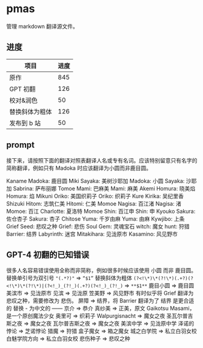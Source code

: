 # pmas

管理 markdown 翻译源文件。

## 进度

| 项目           | 进度 |
| -------------- | ---- |
| 原作           | 845  |
| GPT 初翻       | 126  |
| 校对&润色      | 50   |
| 替换斜体为粗体 | 126  |
| 发布到 b 站    | 50   |

## prompt

接下来，请按照下面的翻译对照表翻译人名或专有名词。应该特别留意只有名字的简称翻译，例如只有 Madoka 时应该翻译为小圆而非鹿目圆。

Kaname Madoka: 鹿目圆
Miki Sayaka: 美树沙耶加
Madoka: 小圆
Sayaka: 沙耶加
Sabrina: 萨布丽娜
Tomoe Mami: 巴麻美
Mami: 麻美
Akemi Homura: 晓美焰
Homura: 焰
Mikuni Oriko: 美国织莉子
Oriko: 织莉子
Kure Kirika: 吴纪里香
Shizuki Hitom: 志筑仁美
Hitomi: 仁美
Momoe Nagisa: 百江渚
Nagisa: 渚
Momoe: 百江
Charlotte: 夏洛特
Momoe Shin: 百江申
Shin: 申
Kyouko Sakura: 佐仓杏子
Sakura: 杏子
Chitose Yuma: 千岁由麻
Yuma: 由麻
Kywjibo: 上条
Grief Seed: 悲叹之种
Grief: 悲伤
Soul Gem: 灵魂宝石
witch: 魔女
hunt: 狩猎
Barrier: 结界
Labyrinth: 迷宫
Mitakihara: 见泷原市
Kasamino: 风见野市

## GPT-4 初翻的已知错误

很多人名容易错误使用全称而非简称，例如很多时候应该使用 小圆 而非 鹿目圆。
替换单引号为双引号 `"(.*?)"` => `“$1”`
替换斜体为粗体 `(?<!\*)\*(?!\*)(.+?)(?<!\*)\*(?!\*)|(?<!_)_(?!_)(.+?)(?<!_)_(?!_)` => `**$1**`
鹿目小圆 => 鹿目圆
美滨市 => 见泷原市
见滨 => 见泷原
笠美野 => 风见野市
有时似乎将 Grief 翻译为 悲叹之种，需要修改为 悲伤。
屏障 => 结界，将 Barrier 翻译为了 结界 是更合适的
替换 - 为中文的 ——
京介 => 恭介
真纱美 => 正美，原文 Gaikotsu Masami，是一个原创魔法少女
奥里可 => 织莉子
Walpurgisnacht => 魔女之夜
圣瓦尔普吉斯之夜 => 魔女之夜
瓦尔普吉斯之夜 => 魔女之夜
美滨中学 => 见泷原中学
泽诺的悖论 => 芝诺悖论
猎魔 => 狩猎
盒子魔女 => 箱之魔女
城之白学院 => 私立白羽女校
白魅学院方向 => 私立白羽女校
悲伤种子 => 悲叹之种
